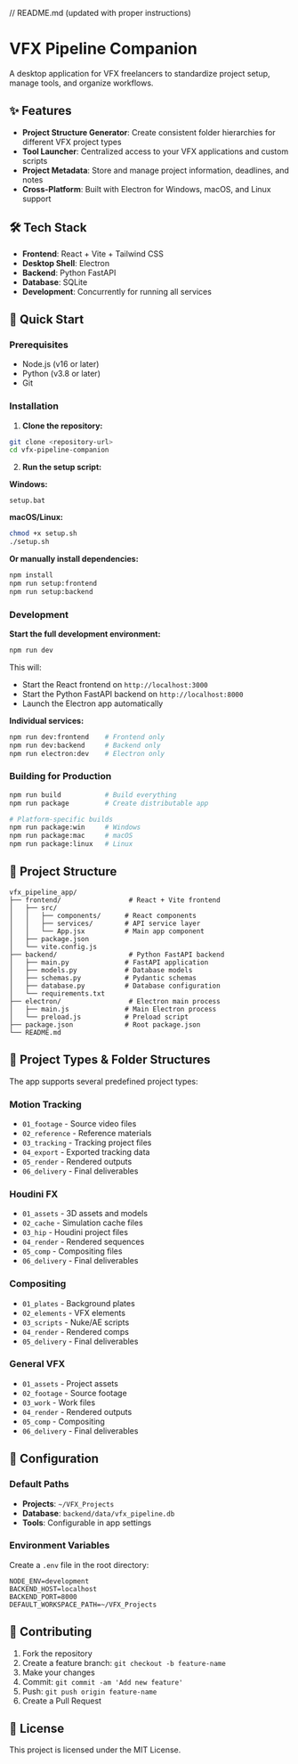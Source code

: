 // README.md (updated with proper instructions)
# VFX Pipeline Companion

A desktop application for VFX freelancers to standardize project setup, manage tools, and organize workflows.

## ✨ Features

- **Project Structure Generator**: Create consistent folder hierarchies for different VFX project types
- **Tool Launcher**: Centralized access to your VFX applications and custom scripts  
- **Project Metadata**: Store and manage project information, deadlines, and notes
- **Cross-Platform**: Built with Electron for Windows, macOS, and Linux support

## 🛠️ Tech Stack

- **Frontend**: React + Vite + Tailwind CSS
- **Desktop Shell**: Electron
- **Backend**: Python FastAPI
- **Database**: SQLite
- **Development**: Concurrently for running all services

## 🚀 Quick Start

### Prerequisites

- Node.js (v16 or later)
- Python (v3.8 or later)
- Git

### Installation

1. **Clone the repository:**
```bash
git clone <repository-url>
cd vfx-pipeline-companion
```

2. **Run the setup script:**

**Windows:**
```batch
setup.bat
```

**macOS/Linux:**
```bash
chmod +x setup.sh
./setup.sh
```

**Or manually install dependencies:**
```bash
npm install
npm run setup:frontend
npm run setup:backend
```

### Development

**Start the full development environment:**
```bash
npm run dev
```

This will:
- Start the React frontend on `http://localhost:3000`
- Start the Python FastAPI backend on `http://localhost:8000`
- Launch the Electron app automatically

**Individual services:**
```bash
npm run dev:frontend    # Frontend only
npm run dev:backend     # Backend only  
npm run electron:dev    # Electron only
```

### Building for Production

```bash
npm run build           # Build everything
npm run package         # Create distributable app

# Platform-specific builds
npm run package:win     # Windows
npm run package:mac     # macOS
npm run package:linux   # Linux
```

## 📁 Project Structure

```
vfx_pipeline_app/
├── frontend/                 # React + Vite frontend
│   ├── src/
│   │   ├── components/      # React components
│   │   ├── services/        # API service layer
│   │   └── App.jsx          # Main app component
│   ├── package.json
│   └── vite.config.js
├── backend/                  # Python FastAPI backend
│   ├── main.py              # FastAPI application
│   ├── models.py            # Database models
│   ├── schemas.py           # Pydantic schemas
│   ├── database.py          # Database configuration
│   └── requirements.txt
├── electron/                 # Electron main process
│   ├── main.js              # Main Electron process
│   └── preload.js           # Preload script
├── package.json             # Root package.json
└── README.md
```

## 🎯 Project Types & Folder Structures

The app supports several predefined project types:

### Motion Tracking
- `01_footage` - Source video files
- `02_reference` - Reference materials  
- `03_tracking` - Tracking project files
- `04_export` - Exported tracking data
- `05_render` - Rendered outputs
- `06_delivery` - Final deliverables

### Houdini FX
- `01_assets` - 3D assets and models
- `02_cache` - Simulation cache files
- `03_hip` - Houdini project files
- `04_render` - Rendered sequences
- `05_comp` - Compositing files
- `06_delivery` - Final deliverables

### Compositing
- `01_plates` - Background plates
- `02_elements` - VFX elements
- `03_scripts` - Nuke/AE scripts
- `04_render` - Rendered comps
- `05_delivery` - Final deliverables

### General VFX
- `01_assets` - Project assets
- `02_footage` - Source footage
- `03_work` - Work files
- `04_render` - Rendered outputs
- `05_comp` - Compositing
- `06_delivery` - Final deliverables

## 🔧 Configuration

### Default Paths
- **Projects**: `~/VFX_Projects`
- **Database**: `backend/data/vfx_pipeline.db`
- **Tools**: Configurable in app settings

### Environment Variables
Create a `.env` file in the root directory:
```env
NODE_ENV=development
BACKEND_HOST=localhost
BACKEND_PORT=8000
DEFAULT_WORKSPACE_PATH=~/VFX_Projects
```

## 🤝 Contributing

1. Fork the repository
2. Create a feature branch: `git checkout -b feature-name`
3. Make your changes
4. Commit: `git commit -am 'Add new feature'`
5. Push: `git push origin feature-name`
6. Create a Pull Request

## 📄 License

This project is licensed under the MIT License.